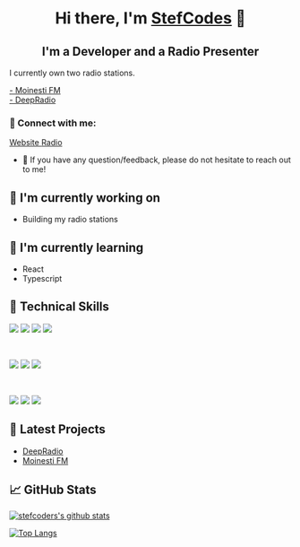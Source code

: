 <h1 align="center">
Hi there, I'm <a href="https://stefcodes.co.uk" target="_blank" rel="noreferrer">StefCodes</a> 👋
</h1>

<h2 align="center">
I'm a Developer and a Radio Presenter
</h2> 

I currently own two radio stations.

<a href="https://moinestifm.ro">- Moinesti FM </a>
<br>
<a href="https://deepradio.ro">- DeepRadio </a>

### 🤝 Connect with me:

<a href="https://stefcodes.co.uk"> Website </a>
<a href="https://deepradio.co.uk"> Radio </a>
</br>
- 💬 If you have any question/feedback, please do not hesitate to reach out to me!

## 🔭 I'm currently working on

- Building my radio stations

## 🌱 I'm currently learning

- React
- Typescript
  
## 💼 Technical Skills

![](https://img.shields.io/badge/Code-JavaScript-informational?style=flat&logo=JavaScript&color=F7DF1E)
![](https://img.shields.io/badge/Code-HTML5-informational?style=flat&logo=HTML5&color=E34F26)
![](https://img.shields.io/badge/Code-PostgreSQL-informational?style=flat&logo=Python&color=336791)
![](https://img.shields.io/badge/Code-SQLite-informational?style=flat&logo=PHP&color=003B57)

</br>

![](https://img.shields.io/badge/Style-Bootstrap-informational?style=flat&logo=Bootstrap&color=7952B3)
![](https://img.shields.io/badge/Style-CSS3-informational?style=flat&logo=CSS3&color=1572B6)
![](https://img.shields.io/badge/Style-styled--components-informational?style=flat&logo=styled-components&color=DB7093)


</br>

![](https://img.shields.io/badge/Tools-NPM-informational?style=flat&logo=NPM&color=CB3837)
![](https://img.shields.io/badge/Tools-Git-informational?style=flat&logo=Git&color=F05032)
![](https://img.shields.io/badge/Tools-GitHub-informational?style=flat&logo=GitHub&color=181717)

## 📝 Latest Projects

- [DeepRadio](https://deepradio.ro)
- [Moinesti FM](https://moinestifm.ro)

## 📈 GitHub Stats 

[![stefcoders's github stats](https://github-readme-stats.vercel.app/api?username=stefcoders)](https://github.com/StefCoders)

[![Top Langs](https://github-readme-stats.vercel.app/api/top-langs/?username=stefcoders&layout=compact)](https://github.com/StefCoders)
